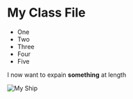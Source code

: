 # My Class File

- One
- Two
- Three
- Four
- Five 

I now want to expain **something** at length



<img src="https://upload.wikimedia.org/wikipedia/commons/thumb/0/01/DDG59lights.jpg/514px-DDG59lights.jpg" alt="My Ship">